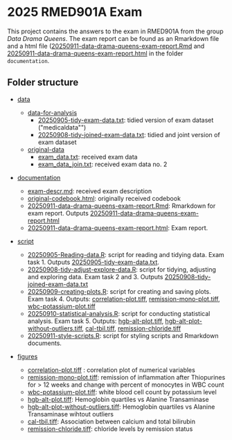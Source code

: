 # 2025 RMED901A Exam
This project contains the answers to the exam in RMED901A from the group _Data Drama Queens_.
The exam report can be found as an Rmarkdown file and a html file ([20250911-data-drama-queens-exam-report.Rmd](documentation/20250911-data-drama-queens-exam-report.Rmd) and [20250911-data-drama-queens-exam-report.html](documentation/20250911-data-drama-queens-exam-report.html) in the folder `documentation`.

## Folder structure
* [data](data)
    + [data-for-analysis](data/data-for-analysis)
      + [20250905-tidy-exam-data.txt](data/data-for-analysis/20250905-tidy-exam-data.txt): tidied version of exam dataset ("medicaldata"")
      + [20250908-tidy-joined-exam-data.txt](data/data-for-analysis/20250908-tidy-joined-exam-data.txt): tidied and joint version of exam dataset
    + [original-data](data/original-data)   
      + [exam_data.txt](data/original-data/exam_data.txt): received exam data
      + [exam_data_join.txt](data/original-data/exam_data_join.txt): received exam data no. 2
      

* [documentation](documentation)
    + [exam-descr.md](documentation/exam-descr.md): received exam description
    + [original-codebook.html](documentation/original-codebook.html): originally received codebook
    + [20250911-data-drama-queens-exam-report.Rmd](documentation/20250911-data-drama-queens-exam-report.Rmd): Rmarkdown for exam report. 
       Outputs   [20250911-data-drama-queens-exam-report.html](documentation/20250911-data-drama-queens-exam-report.html)
    + [20250911-data-drama-queens-exam-report.html](documentation/20250911-data-drama-queens-exam-report.html): Exam report. 
      
* [script](script)
    + [20250905-Reading-data.R](script/20250905-Reading-data.R): script for reading and tidying data. Exam task 1. Outputs [20250905-tidy-exam-data.txt]().
    + [20250908-tidy-adjust-explore-data.R](script/20250908-tidy-adjust-explore-data.R): script for tidying, adjusting and exploring data. Exam task 2 and 3. Outputs [20250908-tidy-joined-exam-data.txt](data/20250908-tidy-joined-exam-data.txt)
    + [20250909-creating-plots.R](script/20250909-creating-plots.R): script for creating and saving plots. Exam task 4. Outputs:
      [correlation-plot.tiff](figures/correlation-plot.tiff),
      [remission-mono-plot.tiff](figures/remission-mono-plot.tiff), 
      [wbc-potassium-plot.tiff](figures/wbc-potassium-plot.tiff)
    + [20250910-statistical-analysis.R](script/20250910-statistical-analysis.R):  script for conducting statistical analysis. Exam task 5. Outputs:
    [hgb-alt-plot.tiff](figures/hgb-alt-plot.tiff),
    [hgb-alt-plot-without-outliers.tiff](figures/hgb-alt-plot-without-outliers.tiff),
    [cal-tbil.tiff](figures/cal-tbil.tiff),
    [remission-chloride.tiff](figures/remission-chloride.tiff)
    + [20250911-style-scripts.R](scripts/20250911-style-scripts.R): script for styling scripts and Rmarkdown documents.

* [figures](figures)
    + [correlation-plot.tiff](figures/correlation-plot.tiff) : correlation plot of numerical variables
    + [remission-mono-plot.tiff](figures/remission-mono-plot.tiff): remission of inflammation after Thiopurines for > 12 weeks and change with percent of monocytes in WBC count
    + [wbc-potassium-plot.tiff](figures/wbc-potassium-plot.tiff): white blood cell count by potassium level
    + [hgb-alt-plot.tiff](figures/hgb-alt-plot.tiff): Hemoglobin quartiles vs Alanine Transaminase
    + [hgb-alt-plot-without-outliers.tiff](figures/hgb-alt-plot-without-outliers.tiff): Hemoglobin quartiles vs Alanine Transaminase wihtout outliers
    + [cal-tbil.tiff](figures/cal-tbil.tiff): Association between calcium and total bilirubin
    + [remission-chloride.tiff](figures/remission-chloride.tiff): chloride levels by remission status

